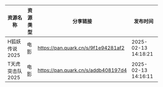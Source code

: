 | 资源名称       | 资源类型 | 分享链接                                | 发布时间                |
| ---------- | ---- | ----------------------------------- | ------------------- |
| H狐妖传说2025  | 电影   | https://pan.quark.cn/s/9f1e94281af2 | 2025-02-13 14:18:21 |
| T天虎突击队2025 | 电影   | https://pan.quark.cn/s/addb408197d4 | 2025-02-13 14:16:11 |
